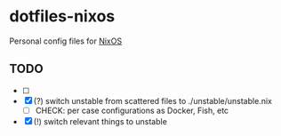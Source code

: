 # dotfiles-nixos

Personal config files for [NixOS](https://nixos.org/)

## TODO

- [ ] 
- [x] (?) switch unstable from scattered files to ./unstable/unstable.nix
  - [ ] CHECK: per case configurations as Docker, Fish, etc
- [x] (!) switch relevant things to unstable
